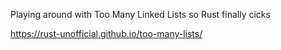 Playing around with Too Many Linked Lists so Rust finally cicks

https://rust-unofficial.github.io/too-many-lists/

